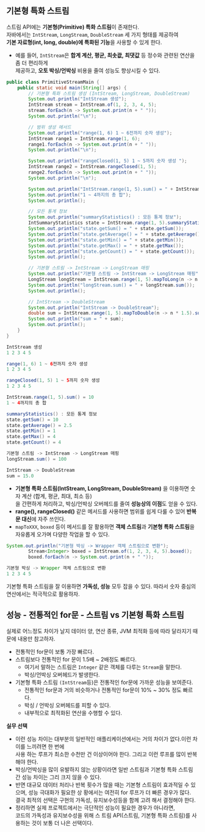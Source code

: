 ## 기본형 특화 스트림
  
스트림 API에는 **기본형(Primitive) 특화 스트림**이 존재한다.  
자바에서는 `IntStream`, `LongStream`, `DoubleStream` 세 가지 형태를 제공하여   
**기본 자료형(int, long, double)에 특화된 기능**을 사용할 수 있게 한다.  
- 예를 들어, `IntStream`은 **합계 계산, 평균, 최솟괎, 최댓값** 등 정수와 관련된 연산을 좀 더 편리하게  
    제공하고, **오토 박싱/언박싱** 비용을 줄여 성능도 향상시킬 수 있다.  

```java
public class PrimitiveStreamMain {
    public static void main(String[] args) {
        // 기본형 특화 스트림 생성 (IntStream, LongStream, DoubleStream)
        System.out.println("IntStream 생성");
        IntStream stream = IntStream.of(1, 2, 3, 4, 5);
        stream.forEach(n -> System.out.print(n + " "));
        System.out.println("\n");

        // 범위 생성 메서드
        System.out.println("range(1, 6) 1 ~ 6전까지 숫자 생성");
        IntStream range1 = IntStream.range(1, 6);
        range1.forEach(n -> System.out.print(n + " "));
        System.out.println("\n");

        System.out.println("rangeClosed(1, 5) 1 ~ 5까지 숫자 생성 ");
        IntStream range2 = IntStream.rangeClosed(1, 5);
        range2.forEach(n -> System.out.print(n + " "));
        System.out.println("\n");

        System.out.println("IntStream.range(1, 5).sum() = " + IntStream.range(1, 5).sum());
        System.out.println("1 ~ 4까지의 총 합");
        System.out.println();

        // 모든 통계 정보
        System.out.println("summaryStatistics() : 모든 통계 정보");
        IntSummaryStatistics state = IntStream.range(1, 5).summaryStatistics();
        System.out.println("state.getSum() = " + state.getSum());
        System.out.println("state.getAverage() = " + state.getAverage());
        System.out.println("state.getMin() = " + state.getMin());
        System.out.println("state.getMax() = " + state.getMax());
        System.out.println("state.getCount() = " + state.getCount());
        System.out.println();

        // 기본형 스트림 -> IntStream -> LongStream 매핑
        System.out.println("기본형 스트림 -> IntStream -> LongStream 매핑");
        LongStream longStream = IntStream.range(1, 5).mapToLong(n -> n * 10L);
        System.out.println("longStream.sum() = " + longStream.sum());
        System.out.println();

        // IntStream -> DoubleStream
        System.out.println("IntStream -> DoubleStream");
        double sum = IntStream.range(1, 5).mapToDouble(n -> n * 1.5).sum();
        System.out.println("sum = " + sum);
        System.out.println();
    }
}
```

```java
IntStream 생성
1 2 3 4 5 

range(1, 6) 1 ~ 6전까지 숫자 생성
1 2 3 4 5 

rangeClosed(1, 5) 1 ~ 5까지 숫자 생성 
1 2 3 4 5 

IntStream.range(1, 5).sum() = 10
1 ~ 4까지의 총 합

summaryStatistics() : 모든 통계 정보
state.getSum() = 10
state.getAverage() = 2.5
state.getMin() = 1
state.getMax() = 4
state.getCount() = 4

기본형 스트림 -> IntStream -> LongStream 매핑
longStream.sum() = 100

IntStream -> DoubleStream
sum = 15.0
```
  
- **기본형 특화 스트림(IntStream, LongStream, DoubleStream)** 을 이용하면 숫자 계산 (합계, 평균, 최대, 최소 등)  
을 간편하게 처리하고, 박싱/언박싱 오버헤드를 줄여 **성능상의 이점**도 얻을 수 있다.  
- **range(), rangeClosed()** 같은 메서드를 사용하면 범위를 쉽게 다룰 수 있어 **반복문 대신**에 자주 쓰인다.  
- `mapToXXX`, `boxed` 등이 메서드를 잘 활용하면 **객체 스트림**과 **기본형 특화 스트림**을 자유롭게 오가며 다양한 작업을 할 수 있다.  
  
```java
System.out.println("기본형 박싱 -> Wrapper 객체 스트림으로 변환");
        Stream<Integer> boxed = IntStream.of(1, 2, 3, 4, 5).boxed();
        boxed.forEach(n -> System.out.print(n + " "));
```
  
```java
기본형 박싱 -> Wrapper 객체 스트림으로 변환
1 2 3 4 5 
```
  
기본형 특화 스트림을 잘 이용하면 **가독성, 성능** 모두 잡을 수 있다. 따라서 숫자 중심의 연산에서는 적극적으로 활용하자.  
  
## 성능 - 전통적인 for문 - 스트림 vs 기본형 특화 스트림
실제로 어느정도 차이가 날지 데이터 양, 연산 종류, JVM 최적화 등에 따라 달라지기 때문에 내용만 참고하자.  
- 전통적인 for문이 보통 가장 빠르다.
- 스트림보다 전통적인 for 문이 1.5배 ~ 2배정도 빠르다.
  - 여기서 말하는 스트림은 `Integer` 같은 객체를 다루는 `Stream`을 말한다.
  - 박싱/언박싱 오버헤드가 발생한다.  
- 기본형 특화 스트림 `(IntStream`등)은 전통적인 for문에 가까운 성능을 보여준다.  
  - 전통적인 for문과 거의 비슷하거나 전통적인 for문이 10% ~ 30% 정도 빠르다.
  - 박싱 / 언박싱 오버헤드를 피할 수 있다.
  - 내부적으로 최적화된 연산을 수행할 수 있다.

**실무 선택**  

- 이런 성능 차이는 대부분의 일반적인 애플리케이션에서는 거의 차이가 없다.이런 차이를 느끼려면 한 번에  
사용 하는 루프가 최소한 수천만 건 이상이어야 한다. 그리고 이런 루프를 많이 반복해야 한다.  
- 박싱/언박싱을 많이 유발하지 않는 상황이라면 일반 스트림과 기본형 특화 스트림 간 성능 차이는 그리 크지 않을 수 있다.  
- 반면 대규모 데이터 처리나 반복 횟수가 많을 때는 기본형 스트림이 효과적일 수 있으며, 성능 극대화가 필요한 상 황에서는 여전히 for 루프가 더 빠른 경우가 많다.    
결국 최적의 선택은 구현의 가독성, 유지보수성등을 함께 고려 해서 결정해야 한다.  
- 정리하면 실제 프로젝트에서는 극단적인 성능이 필요한 경우가 아니라면,  
코드의 가독성과 유지보수성을 위해 스 트림 API(스트림, 기본형 특화 스트림)를 사용하는 것이 보통 더 나은 선택이다.
